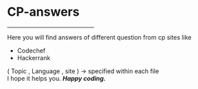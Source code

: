 # CP-answers
<hr width="40%">
Here you will find answers of different question from cp sites like
<ul>
<li>Codechef</li>
<li>Hackerrank</li>
</ul>
( Topic , Language , site ) -> specified within each file  <br>
I hope it helps you.  
<strong><em>Happy coding.</em></strong>
